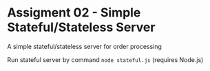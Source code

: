 # Assigment 02 - Simple Stateful/Stateless Server
A simple stateful/stateless server for order processing

Run stateful server by command ```node stateful.js``` (requires Node.js)
